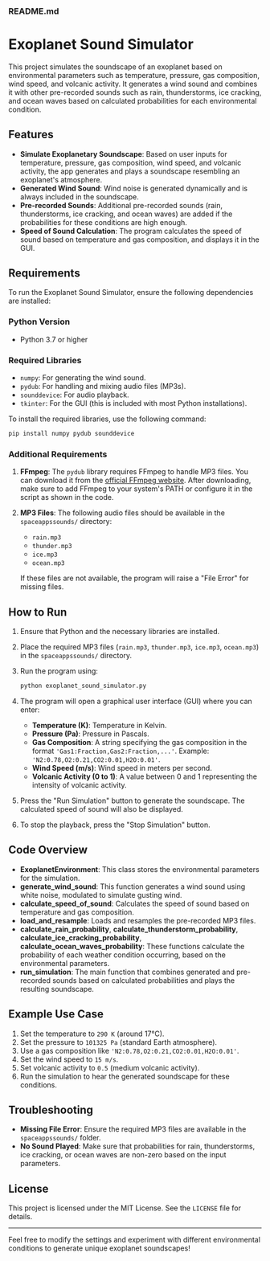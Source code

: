 ### README.md

# Exoplanet Sound Simulator

This project simulates the soundscape of an exoplanet based on environmental parameters such as temperature, pressure, gas composition, wind speed, and volcanic activity. It generates a wind sound and combines it with other pre-recorded sounds such as rain, thunderstorms, ice cracking, and ocean waves based on calculated probabilities for each environmental condition.

## Features

- **Simulate Exoplanetary Soundscape**: Based on user inputs for temperature, pressure, gas composition, wind speed, and volcanic activity, the app generates and plays a soundscape resembling an exoplanet's atmosphere.
- **Generated Wind Sound**: Wind noise is generated dynamically and is always included in the soundscape.
- **Pre-recorded Sounds**: Additional pre-recorded sounds (rain, thunderstorms, ice cracking, and ocean waves) are added if the probabilities for these conditions are high enough.
- **Speed of Sound Calculation**: The program calculates the speed of sound based on temperature and gas composition, and displays it in the GUI.

## Requirements

To run the Exoplanet Sound Simulator, ensure the following dependencies are installed:

### Python Version
- Python 3.7 or higher

### Required Libraries

- `numpy`: For generating the wind sound.
- `pydub`: For handling and mixing audio files (MP3s).
- `sounddevice`: For audio playback.
- `tkinter`: For the GUI (this is included with most Python installations).

To install the required libraries, use the following command:

```bash
pip install numpy pydub sounddevice
```

### Additional Requirements

1. **FFmpeg**: The `pydub` library requires FFmpeg to handle MP3 files. You can download it from the [official FFmpeg website](https://ffmpeg.org/download.html). After downloading, make sure to add FFmpeg to your system's PATH or configure it in the script as shown in the code.

2. **MP3 Files**: The following audio files should be available in the `spaceappssounds/` directory:
    - `rain.mp3`
    - `thunder.mp3`
    - `ice.mp3`
    - `ocean.mp3`

   If these files are not available, the program will raise a "File Error" for missing files.

## How to Run

1. Ensure that Python and the necessary libraries are installed.
2. Place the required MP3 files (`rain.mp3`, `thunder.mp3`, `ice.mp3`, `ocean.mp3`) in the `spaceappssounds/` directory.
3. Run the program using:

   ```bash
   python exoplanet_sound_simulator.py
   ```

4. The program will open a graphical user interface (GUI) where you can enter:
   - **Temperature (K)**: Temperature in Kelvin.
   - **Pressure (Pa)**: Pressure in Pascals.
   - **Gas Composition**: A string specifying the gas composition in the format `'Gas1:Fraction,Gas2:Fraction,...'`. Example: `'N2:0.78,O2:0.21,CO2:0.01,H2O:0.01'`.
   - **Wind Speed (m/s)**: Wind speed in meters per second.
   - **Volcanic Activity (0 to 1)**: A value between 0 and 1 representing the intensity of volcanic activity.
   
5. Press the "Run Simulation" button to generate the soundscape. The calculated speed of sound will also be displayed.
6. To stop the playback, press the "Stop Simulation" button.

## Code Overview

- **ExoplanetEnvironment**: This class stores the environmental parameters for the simulation.
- **generate_wind_sound**: This function generates a wind sound using white noise, modulated to simulate gusting wind.
- **calculate_speed_of_sound**: Calculates the speed of sound based on temperature and gas composition.
- **load_and_resample**: Loads and resamples the pre-recorded MP3 files.
- **calculate_rain_probability**, **calculate_thunderstorm_probability**, **calculate_ice_cracking_probability**, **calculate_ocean_waves_probability**: These functions calculate the probability of each weather condition occurring, based on the environmental parameters.
- **run_simulation**: The main function that combines generated and pre-recorded sounds based on calculated probabilities and plays the resulting soundscape.

## Example Use Case

1. Set the temperature to `290 K` (around 17°C).
2. Set the pressure to `101325 Pa` (standard Earth atmosphere).
3. Use a gas composition like `'N2:0.78,O2:0.21,CO2:0.01,H2O:0.01'`.
4. Set the wind speed to `15 m/s`.
5. Set volcanic activity to `0.5` (medium volcanic activity).
6. Run the simulation to hear the generated soundscape for these conditions.

## Troubleshooting

- **Missing File Error**: Ensure the required MP3 files are available in the `spaceappssounds/` folder.
- **No Sound Played**: Make sure that probabilities for rain, thunderstorms, ice cracking, or ocean waves are non-zero based on the input parameters.

## License

This project is licensed under the MIT License. See the `LICENSE` file for details.

---

Feel free to modify the settings and experiment with different environmental conditions to generate unique exoplanet soundscapes!
